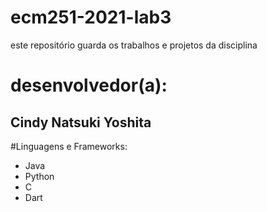 # ecm251-2021-lab3
este repositório guarda os trabalhos e projetos da disciplina

# desenvolvedor(a):
## Cindy Natsuki Yoshita

#Linguagens e Frameworks:
- Java
- Python
- C
- Dart
